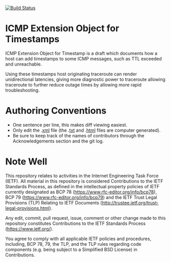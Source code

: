[![Build Status](https://api.travis-ci.com/ytti/icmp-eo-timestamp.svg)](https://travis-ci.com/ytti/icmp-eo-timestamp)

# ICMP Extension Object for Timestamps

ICMP Extension Object for Timestamp is a draft which documents how a host can
add timestamps to some ICMP messages, such as TTL exceeded and unreachable.

Using these timestamps host originating traceroute can render unidirectional
latencies, giving more diagnostic power to traceroute allowing traceroute to
further reduce outage times by allowing more rapid troubleshooting.

# Authoring Conventions

* One sentence per line, this makes diff viewing easiest.
* Only edit the .[xml] file (the .[txt] and .[html] files are computer generated).
* Be sure to keep track of the names of contributors through the Acknowledgements section and the git log.

# Note Well

This repository relates to activities in the Internet Engineering Task Force
(IETF). All material in this repository is considered Contributions to the IETF
Standards Process, as defined in the intellectual property policies of IETF
currently designated as BCP 78 (https://www.rfc-editor.org/info/bcp78), BCP 79
(https://www.rfc-editor.org/info/bcp79) and the IETF Trust Legal Provisions
(TLP) Relating to IETF Documents (http://trustee.ietf.org/trust-legal-provisions.html).

Any edit, commit, pull request, issue, comment or other change made to this
repository constitutes Contributions to the IETF Standards Process
(https://www.ietf.org/).

You agree to comply with all applicable IETF policies and procedures,
including, BCP 78, 79, the TLP, and the TLP rules regarding code components
(e.g. being subject to a Simplified BSD License) in Contributions.

[xml]: https://ytti.github.io/icmp-eo-timestamp/draft-ytti-intarea-icmp-eo-timestamp.xml
[txt]: https://ytti.github.io/icmp-eo-timestamp/draft-ytti-intarea-icmp-eo-timestamp.txt
[html]: https://ytti.github.io/icmp-eo-timestamp/draft-ytti-intarea-icmp-eo-timestamp.html
